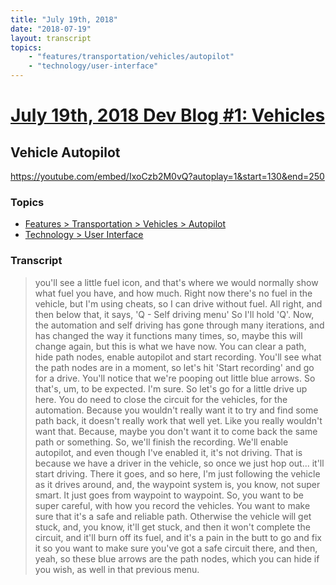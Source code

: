```yaml
---
title: "July 19th, 2018"
date: "2018-07-19"
layout: transcript
topics: 
    - "features/transportation/vehicles/autopilot"
    - "technology/user-interface"
---
```

# [July 19th, 2018 Dev Blog #1: Vehicles](../2018-07-19.md)
## Vehicle Autopilot
https://youtube.com/embed/IxoCzb2M0vQ?autoplay=1&start=130&end=250
### Topics
* [Features > Transportation > Vehicles > Autopilot](../topics/features/transportation/vehicles/autopilot.md)
* [Technology > User Interface](../topics/technology/user-interface.md)

### Transcript

> you'll see a little fuel icon, and that's where we would normally show what fuel you have, and how much.
> Right now there's no fuel in the vehicle, but I'm using cheats, so I can drive without fuel.
> All right, and then below that, it says,
> 'Q - Self driving menu'
> So I'll hold 'Q'. Now, the automation and self driving has gone through many iterations,
> and has changed the way it functions many times,
> so, maybe this will change again, but this is what we have now.
> You can clear a path, hide path nodes, enable autopilot and start recording.
> You'll see what the path nodes are in a moment,
> so let's hit 'Start recording' and go for a drive.
> You'll notice that we're pooping out little blue arrows.
> So that's, um, to be expected. I'm sure.
> So let's go for a little drive up here.
> You do need to close the circuit for the vehicles, for the automation.
> Because you wouldn't really want it to try and find some path back,
> it doesn't really work that well yet.
> Like you really wouldn't want that.
> Because, maybe you don't want it to come back the same path or something.
> So, we'll finish the recording. We'll enable autopilot, and even though I've enabled it, it's not driving.
> That is because we have a driver in the vehicle, so once we just hop out...
> it'll start driving.
> There it goes, and so here, I'm just following the vehicle as it drives around,
> and, the waypoint system is, you know, not super smart. It just goes from waypoint to waypoint.
> So, you want to be super careful, with how you record the vehicles.
> You want to make sure that it's a safe and reliable path. Otherwise the vehicle will get stuck,
> and, you know,
> it'll get stuck, and then it won't complete the circuit, and it'll burn off its fuel,
> and it's a pain in the butt to go and fix it
> so you want to make sure you've got a safe circuit there, and then, yeah,
> so these blue arrows are the path nodes, which you can hide if you wish, as well in that previous menu.
